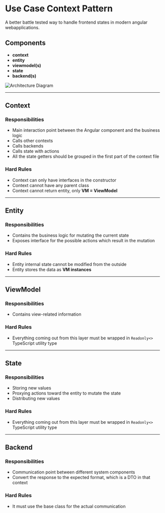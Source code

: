 # Use Case Context Pattern
A better battle tested way to handle frontend states in modern angular webapplications.

## Components

- **context**
- **entity**
- **viewmodel(s)**
- **state**
- **backend(s)**

![Architecture Diagram](https://github.com/user-attachments/assets/8bc51885-20a5-4cc7-84f7-8d28ab0cef04)

---

## Context

### Responsibilities
- Main interaction point between the Angular component and the business logic  
- Calls other contexts  
- Calls backends  
- Calls state with actions  
- All the state getters should be grouped in the first part of the context file  

### Hard Rules
- Context can only have interfaces in the constructor  
- Context cannot have any parent class  
- Context cannot return entity, only **VM = ViewModel**

---

## Entity

### Responsibilities
- Contains the business logic for mutating the current state  
- Exposes interface for the possible actions which result in the mutation  

### Hard Rules
- Entity internal state cannot be modified from the outside  
- Entity stores the data as **VM instances**

---

## ViewModel

### Responsibilities
- Contains view-related information  

### Hard Rules
- Everything coming out from this layer must be wrapped in `Readonly<>` TypeScript utility type  

---

## State

### Responsibilities
- Storing new values  
- Proxying actions toward the entity to mutate the state  
- Distributing new values  

### Hard Rules
- Everything coming out from this layer must be wrapped in `Readonly<>` TypeScript utility type  

---

## Backend

### Responsibilities
- Communication point between different system components  
- Convert the response to the expected format, which is a DTO in that context  

### Hard Rules
- It must use the base class for the actual communication  
